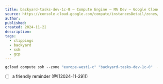 ```yaml
---
title: backyard-tasks-dev-1c-0 – Compute Engine – MA Dev – Google Cloud console
source: https://console.cloud.google.com/compute/instancesDetail/zones/europe-west1-c/instances/backyard-tasks-dev-1c-0?authuser=1&inv=1&invt=AbiKPQ&project=ma-dev2
author: 
published: 
created: 2024-11-22
description: 
tags:
  - clippings
  - backyard
  - ssh
  - gcp
---
```

```bash
gcloud compute ssh --zone "europe-west1-c" "backyard-tasks-dev-1c-0"  --project "ma-dev2"
```

- [ ] a friendly reminder (@[[2024-11-29]])
